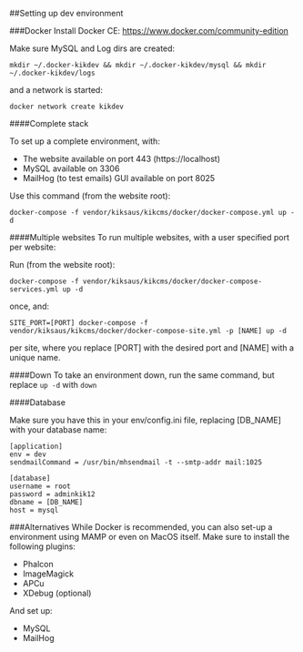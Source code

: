 ##Setting up dev environment

###Docker 
Install Docker CE: https://www.docker.com/community-edition

Make sure MySQL and Log dirs are created:

`mkdir ~/.docker-kikdev && mkdir ~/.docker-kikdev/mysql && mkdir ~/.docker-kikdev/logs`

and a network is started:

`docker network create kikdev`

####Complete stack 

To set up a complete environment, with:

* The website available on port 443 (https://localhost)
* MySQL available on 3306
* MailHog (to test emails) GUI available on port 8025

Use this command (from the website root):

`docker-compose -f vendor/kiksaus/kikcms/docker/docker-compose.yml up -d`

####Multiple websites 
To run multiple websites, with a user specified port per website:

Run (from the website root): 

`docker-compose -f vendor/kiksaus/kikcms/docker/docker-compose-services.yml up -d`

once, and:

`SITE_PORT=[PORT] docker-compose -f vendor/kiksaus/kikcms/docker/docker-compose-site.yml -p [NAME] up -d`

per site, where you replace [PORT] with the desired port and [NAME] with a unique name.

####Down 
To take an environment down, run the same command, but replace `up -d` with `down`

####Database

Make sure you have this in your env/config.ini file, replacing [DB_NAME] with your database name:

```
[application]
env = dev
sendmailCommand = /usr/bin/mhsendmail -t --smtp-addr mail:1025
 
[database]
username = root
password = adminkik12
dbname = [DB_NAME] 
host = mysql
```

###Alternatives
While Docker is recommended, you can also set-up a environment using MAMP or even on 
MacOS itself. Make sure to install the following plugins:

* Phalcon
* ImageMagick
* APCu
* XDebug (optional)

And set up:
* MySQL
* MailHog